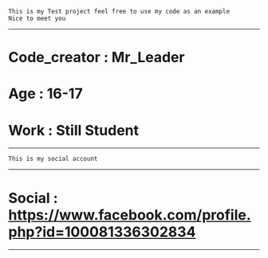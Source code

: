 ```
This is my Test project feel free to use my code as an example
Nice to meet you
```
----------------------------
# Code_creator : Mr_Leader
# Age : 16-17
# Work : Still Student
-----------------------------
```
This is my social account 
```
-------------------------------------------------------------------
#  Social : https://www.facebook.com/profile.php?id=100081336302834
-------------------------------------------------------------------